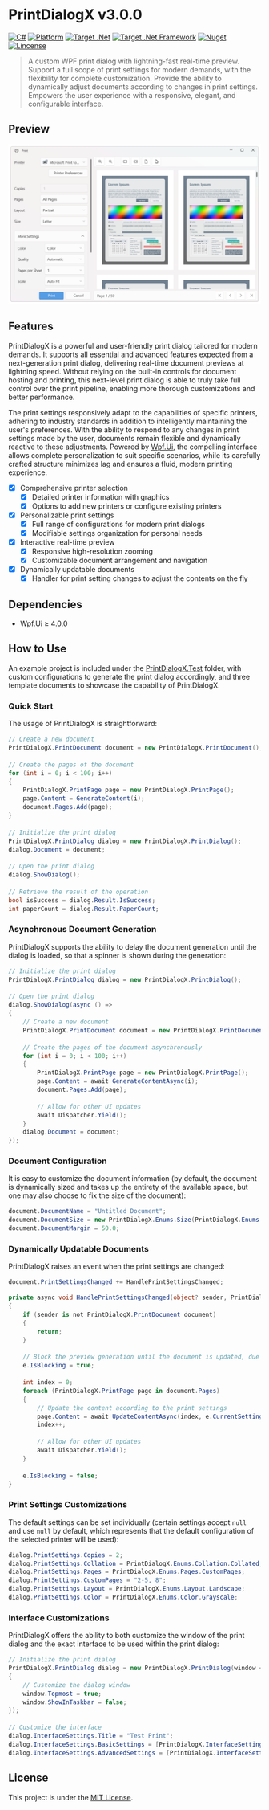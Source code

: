 # PrintDialogX v3.0.0

[![C#](https://img.shields.io/badge/C%23-100%25-blue.svg?style=flat-square)](#)
[![Platform](https://img.shields.io/badge/Platform-WPF-green.svg?style=flat-square)](#)
[![Target .Net](https://img.shields.io/badge/.Net-%E2%89%A56.0-green.svg?style=flat-square)](#)
[![Target .Net Framework](https://img.shields.io/badge/.Net%20Framework-%E2%89%A54.7.2-green.svg?style=flat-square)](#)
[![Nuget](https://img.shields.io/nuget/v/PrintDialogX?label=Nuget&style=flat-square&logo=nuget)](https://www.nuget.org/packages/PrintDialogX)
[![Lincense](https://img.shields.io/github/license/Fei-Sheng-Wu/PrintDialogX?label=License&style=flat-square)](https://github.com/Fei-Sheng-Wu/PrintDialogX/blob/master/LICENSE.txt)

> A custom WPF print dialog with lightning-fast real-time preview. Support a full scope of print settings for modern demands, with the flexibility for complete customization. Provide the ability to dynamically adjust documents according to changes in print settings. Empowers the user experience with a responsive, elegant, and configurable interface.

## Preview

![Screenshot](https://github.com/Fei-Sheng-Wu/PrintDialogX/blob/master/preview.png)

## Features

PrintDialogX is a powerful and user-friendly print dialog tailored for modern demands. It supports all essential and advanced features expected from a next-generation print dialog, delivering real-time document previews at lightning speed. Without relying on the built-in controls for document hosting and printing, this next-level print dialog is able to truly take full control over the print pipeline, enabling more thorough customizations and better performance.

The print settings responsively adapt to the capabilities of specific printers, adhering to industry standards in addition to intelligently maintaining the user's preferences. With the ability to respond to any changes in print settings made by the user, documents remain flexible and dynamically reactive to these adjustments. Powered by [Wpf.Ui](https://wpfui.lepo.co/index.html), the compelling interface allows complete personalization to suit specific scenarios, while its carefully crafted structure minimizes lag and ensures a fluid, modern printing experience.

- [x] Comprehensive printer selection
  - [x] Detailed printer information with graphics
  - [x] Options to add new printers or configure existing printers
- [x] Personalizable print settings
  - [x] Full range of configurations for modern print dialogs
  - [x] Modifiable settings organization for personal needs
- [x] Interactive real-time preview
  - [x] Responsive high-resolution zooming
  - [x] Customizable document arrangement and navigation
- [x] Dynamically updatable documents
  - [x] Handler for print setting changes to adjust the contents on the fly

## Dependencies

- Wpf.Ui ≥ 4.0.0

## How to Use

An example project is included under the [PrintDialogX.Test](https://github.com/Fei-Sheng-Wu/PrintDialogX/tree/master/PrintDialogX.Test) folder, with custom configurations to generate the print dialog accordingly, and three template documents to showcase the capability of PrintDialogX.

### Quick Start

The usage of PrintDialogX is straightforward:

```c#
// Create a new document
PrintDialogX.PrintDocument document = new PrintDialogX.PrintDocument();

// Create the pages of the document
for (int i = 0; i < 100; i++)
{
    PrintDialogX.PrintPage page = new PrintDialogX.PrintPage();
    page.Content = GenerateContent(i);
    document.Pages.Add(page);
}

// Initialize the print dialog
PrintDialogX.PrintDialog dialog = new PrintDialogX.PrintDialog();
dialog.Document = document;

// Open the print dialog
dialog.ShowDialog();

// Retrieve the result of the operation
bool isSuccess = dialog.Result.IsSuccess;
int paperCount = dialog.Result.PaperCount;
```

### Asynchronous Document Generation

PrintDialogX supports the ability to delay the document generation until the dialog is loaded, so that a spinner is shown during the generation:

```c#
// Initialize the print dialog
PrintDialogX.PrintDialog dialog = new PrintDialogX.PrintDialog();

// Open the print dialog
dialog.ShowDialog(async () =>
{
    // Create a new document
    PrintDialogX.PrintDocument document = new PrintDialogX.PrintDocument();

    // Create the pages of the document asynchronously
    for (int i = 0; i < 100; i++)
    {
        PrintDialogX.PrintPage page = new PrintDialogX.PrintPage();
        page.Content = await GenerateContentAsync(i);
        document.Pages.Add(page);

        // Allow for other UI updates
        await Dispatcher.Yield();
    }
    dialog.Document = document;
});
```

### Document Configuration

It is easy to customize the document information (by default, the document is dynamically sized and takes up the entirety of the available space, but one may also choose to fix the size of the document):

```c#
document.DocumentName = "Untitled Document";
document.DocumentSize = new PrintDialogX.Enums.Size(PrintDialogX.Enums.Size.DefinedSize.NorthAmericaLetter);
document.DocumentMargin = 50.0;
```

### Dynamically Updatable Documents

PrintDialogX raises an event when the print settings are changed:

```c#
document.PrintSettingsChanged += HandlePrintSettingsChanged;
```
```c#
private async void HandlePrintSettingsChanged(object? sender, PrintDialogX.PrintSettingsEventArgs e)
{
    if (sender is not PrintDialogX.PrintDocument document)
    {
        return;
    }

    // Block the preview generation until the document is updated, due to the use of await
    e.IsBlocking = true;

    int index = 0;
    foreach (PrintDialogX.PrintPage page in document.Pages)
    {
        // Update the content according to the print settings
        page.Content = await UpdateContentAsync(index, e.CurrentSettings);
        index++;

        // Allow for other UI updates
        await Dispatcher.Yield();
    }

    e.IsBlocking = false;
}
```

### Print Settings Customizations

The default settings can be set individually (certain settings accept `null` and use `null` by default, which represents that the default configuration of the selected printer will be used):

```c#
dialog.PrintSettings.Copies = 2;
dialog.PrintSettings.Collation = PrintDialogX.Enums.Collation.Collated;
dialog.PrintSettings.Pages = PrintDialogX.Enums.Pages.CustomPages;
dialog.PrintSettings.CustomPages = "2-5, 8";
dialog.PrintSettings.Layout = PrintDialogX.Enums.Layout.Landscape;
dialog.PrintSettings.Color = PrintDialogX.Enums.Color.Grayscale;
```

### Interface Customizations

PrintDialogX offers the ability to both customize the window of the print dialog and the exact interface to be used within the print dialog:

```c#
// Initialize the print dialog
PrintDialogX.PrintDialog dialog = new PrintDialogX.PrintDialog(window =>
{
    // Customize the dialog window
    window.Topmost = true;
    window.ShowInTaskbar = false;
});

// Customize the interface
dialog.InterfaceSettings.Title = "Test Print";
dialog.InterfaceSettings.BasicSettings = [PrintDialogX.InterfaceSettings.Option.Printer, PrintDialogX.InterfaceSettings.Option.Void, PrintDialogX.InterfaceSettings.Option.Pages, PrintDialogX.InterfaceSettings.Option.Layout, PrintDialogX.InterfaceSettings.Option.Size];
dialog.InterfaceSettings.AdvancedSettings = [PrintDialogX.InterfaceSettings.Option.Color, PrintDialogX.InterfaceSettings.Option.Quality, PrintDialogX.InterfaceSettings.Option.Scale, PrintDialogX.InterfaceSettings.Option.Margin, PrintDialogX.InterfaceSettings.Option.DoubleSided, PrintDialogX.InterfaceSettings.Option.Type, PrintDialogX.InterfaceSettings.Option.Source];
```

## License

This project is under the [MIT License](https://github.com/Fei-Sheng-Wu/PrintDialogX/blob/master/LICENSE.txt).
